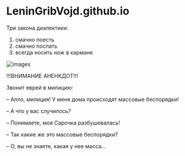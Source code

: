 # LeninGribVojd.github.io
Три закона диалектики:
1. смачно поесть 
2. смачно поспать
3. всегда носить нож в кармане 

![images](https://user-images.githubusercontent.com/114472371/195030882-429ba5af-af37-44b8-9748-fc2107c16541.jpeg)

!!!ВНИМАНИЕ АНЕНКДОТ!!!

Звонит еврей в милицию:

– Алло, милиция! У меня дома происходят массовые беспорядки!

– А что у вас случилось?

– Понимаете, моя Сарочка разбушевалась!

– Так какие же это массовые беспорядки?

– О, вы не знаете, какая у нее масса…
